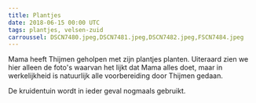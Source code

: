 ```yaml
---
title: Plantjes
date: 2018-06-15 00:00 UTC
tags: plantjes, velsen-zuid
carroussel: DSCN7480.jpeg,DSCN7481.jpeg,DSCN7482.jpeg,FSCN7484.jpeg
---
```

Mama heeft Thijmen geholpen met zijn plantjes planten. Uiteraard zien we hier alleen de foto's waarvan het lijkt dat Mama alles doet, maar in werkelijkheid is natuurlijk alle voorbereiding door Thijmen gedaan.

De kruidentuin wordt in ieder geval nogmaals gebruikt.


